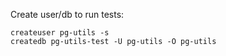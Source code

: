 Create user/db to run tests:

    createuser pg-utils -s
    createdb pg-utils-test -U pg-utils -O pg-utils